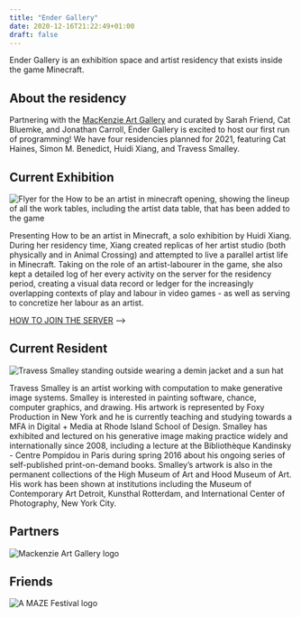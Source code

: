 ```yaml
---
title: "Ender Gallery"
date: 2020-12-16T21:22:49+01:00
draft: false
---
```


Ender Gallery is an exhibition space and artist residency that exists inside the game Minecraft. 

## About the residency

Partnering with the [MacKenzie Art Gallery](https://mackenzie.art/) and curated by Sarah Friend, Cat Bluemke, and Jonathan Carroll, Ender Gallery is excited to host our first run of programming! We have four residencies planned for 2021, featuring Cat Haines, Simon M. Benedict, Huidi Xiang, and Travess Smalley.

## Current Exhibition

<img src="/Huidi_Xiang_Exhibition_flyer.jpg" alt="Flyer for the How to be an artist in minecraft opening, showing the lineup of all the work tables, including the artist data table, that has been added to the game" class="full">

Presenting How to be an artist in Minecraft, a solo exhibition by Huidi Xiang. During her residency time, Xiang created replicas of her artist studio (both physically and in Animal Crossing) and attempted to live a parallel artist life in Minecraft. Taking on the role of an artist-labourer in the game, she also kept a detailed log of her every activity on the server for the residency period, creating a visual data record or ledger for the increasingly overlapping contexts of play and labour in video games - as well as serving to concretize her labour as an artist.

[HOW TO JOIN THE SERVER](https://ender.gallery/howtojoin) -->

## Current Resident

<img src="/Travess_Smalley_profile.jpg" alt="Travess Smalley standing outside wearing a demin jacket and a sun hat" class="full">

Travess Smalley is an artist working with computation to make generative image systems. Smalley is interested in painting software, chance, computer graphics,  and drawing. His artwork is represented by Foxy Production in New York and he is currently teaching and studying towards a MFA in Digital + Media at Rhode Island School of Design. Smalley has exhibited and lectured on his generative image making practice widely and internationally since 2008, including a lecture at the Bibliothèque Kandinsky - Centre Pompidou in Paris during spring 2016 about his ongoing series of self-published print-on-demand books. Smalley’s artwork is also in the permanent collections of the High Museum of Art and Hood Museum of Art. His work has been shown at institutions including the Museum of Contemporary Art Detroit, Kunsthal Rotterdam, and International Center of Photography, New York City.

## Partners

<img src="/MAG_Logo.png" alt="Mackenzie Art Gallery logo" class="partner">

## Friends

<img src="/invert_AMAZE.png" alt="A MAZE Festival logo" class="friend">
